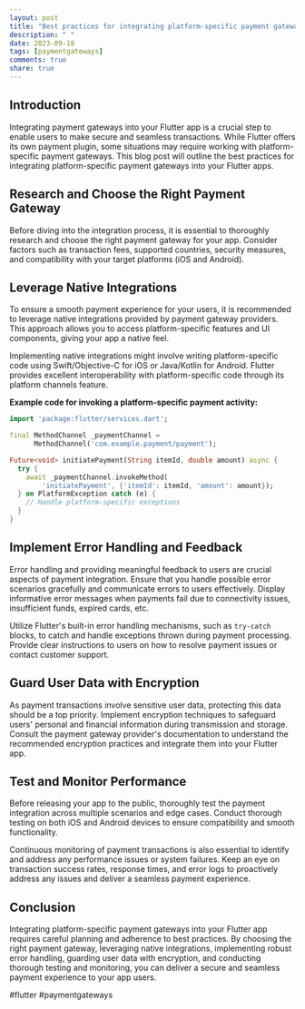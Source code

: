 ```yaml
---
layout: post
title: "Best practices for integrating platform-specific payment gateways in Flutter apps."
description: " "
date: 2023-09-18
tags: [paymentgateways]
comments: true
share: true
---
```


## Introduction

Integrating payment gateways into your Flutter app is a crucial step to enable users to make secure and seamless transactions. While Flutter offers its own payment plugin, some situations may require working with platform-specific payment gateways. This blog post will outline the best practices for integrating platform-specific payment gateways into your Flutter apps.

## Research and Choose the Right Payment Gateway

Before diving into the integration process, it is essential to thoroughly research and choose the right payment gateway for your app. Consider factors such as transaction fees, supported countries, security measures, and compatibility with your target platforms (iOS and Android).

## Leverage Native Integrations

To ensure a smooth payment experience for your users, it is recommended to leverage native integrations provided by payment gateway providers. This approach allows you to access platform-specific features and UI components, giving your app a native feel.

Implementing native integrations might involve writing platform-specific code using Swift/Objective-C for iOS or Java/Kotlin for Android. Flutter provides excellent interoperability with platform-specific code through its platform channels feature.

**Example code for invoking a platform-specific payment activity:**

```dart
import 'package:flutter/services.dart';

final MethodChannel _paymentChannel =
      MethodChannel('com.example.payment/payment');

Future<void> initiatePayment(String itemId, double amount) async {
  try {
    await _paymentChannel.invokeMethod(
        'initiatePayment', {'itemId': itemId, 'amount': amount});
  } on PlatformException catch (e) {
    // Handle platform-specific exceptions
  }
}
```

## Implement Error Handling and Feedback

Error handling and providing meaningful feedback to users are crucial aspects of payment integration. Ensure that you handle possible error scenarios gracefully and communicate errors to users effectively. Display informative error messages when payments fail due to connectivity issues, insufficient funds, expired cards, etc.

Utilize Flutter's built-in error handling mechanisms, such as `try-catch` blocks, to catch and handle exceptions thrown during payment processing. Provide clear instructions to users on how to resolve payment issues or contact customer support.

## Guard User Data with Encryption

As payment transactions involve sensitive user data, protecting this data should be a top priority. Implement encryption techniques to safeguard users' personal and financial information during transmission and storage. Consult the payment gateway provider's documentation to understand the recommended encryption practices and integrate them into your Flutter app.

## Test and Monitor Performance

Before releasing your app to the public, thoroughly test the payment integration across multiple scenarios and edge cases. Conduct thorough testing on both iOS and Android devices to ensure compatibility and smooth functionality.

Continuous monitoring of payment transactions is also essential to identify and address any performance issues or system failures. Keep an eye on transaction success rates, response times, and error logs to proactively address any issues and deliver a seamless payment experience.

## Conclusion

Integrating platform-specific payment gateways into your Flutter app requires careful planning and adherence to best practices. By choosing the right payment gateway, leveraging native integrations, implementing robust error handling, guarding user data with encryption, and conducting thorough testing and monitoring, you can deliver a secure and seamless payment experience to your app users.

#flutter #paymentgateways